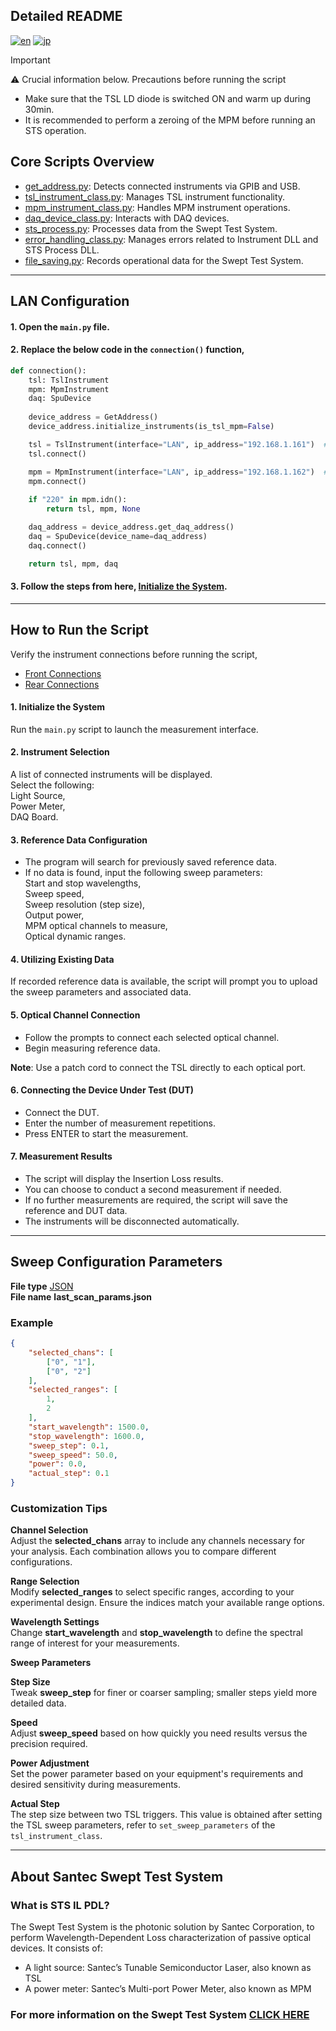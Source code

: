 ## Detailed README

[![en](https://img.shields.io/badge/lang-en-blue.svg)](https://github.com/santec-corporation/Python-IL-STS/blob/main/docs/README.md)
[![jp](https://img.shields.io/badge/lang-jp-red.svg)](https://github.com/santec-corporation/Python-IL-STS/blob/main/docs/README.jp.md)

> [!IMPORTANT]    
> ⚠️ Crucial information below.
> Precautions before running the script
> - Make sure that the TSL LD diode is switched ON and warm up during 30min.
> - It is recommended to perform a zeroing of the MPM before running an STS operation. 


## Core Scripts Overview
- [get_address.py](/./src/santec/get_address.py): Detects connected instruments via GPIB and USB.
- [tsl_instrument_class.py](/./src/santec/tsl_instrument_class.py): Manages TSL instrument functionality.
- [mpm_instrument_class.py](/./src/santec/mpm_instrument_class.py): Handles MPM instrument operations.
- [daq_device_class.py](/./src/santec/daq_device_class.py): Interacts with DAQ devices.
- [sts_process.py](/./src/santec/sts_process.py): Processes data from the Swept Test System.
- [error_handling_class.py](/./src/santec/error_handling_class.py): Manages errors related to Instrument DLL and STS Process DLL.
- [file_saving.py](/./src/santec/file_saving.py): Records operational data for the Swept Test System.

---

## LAN Configuration

#### 1. Open the `main.py` file.

#### 2. Replace the below code in the `connection()` function,

```python
def connection():
    tsl: TslInstrument
    mpm: MpmInstrument
    daq: SpuDevice
    
    device_address = GetAddress()
    device_address.initialize_instruments(is_tsl_mpm=False)

    tsl = TslInstrument(interface="LAN", ip_address="192.168.1.161")  # Replace with your TSL IP address
    tsl.connect()

    mpm = MpmInstrument(interface="LAN", ip_address="192.168.1.162")  # Replace with your MPM IP address
    mpm.connect()
    
    if "220" in mpm.idn():
        return tsl, mpm, None

    daq_address = device_address.get_daq_address()
    daq = SpuDevice(device_name=daq_address)
    daq.connect()

    return tsl, mpm, daq
```

#### 3. Follow the steps from here, [Initialize the System](https://github.com/santec-corporation/Santec_IL_STS/blob/main/docs/README.md#1-initialize-the-system).


---

## How to Run the Script

Verify the instrument connections before running the script, <br>
- [Front Connections](https://github.com/santec-corporation/Santec_IL_STS/blob/stable/docs/connection_front.png)
- [Rear Connections](https://github.com/santec-corporation/Santec_IL_STS/blob/stable/docs/connection_rear.png)

#### 1. Initialize the System
Run the `main.py` script to launch the measurement interface. 

#### 2. Instrument Selection
A list of connected instruments will be displayed.\
Select the following:\
Light Source,\
Power Meter,\
DAQ Board.

#### 3. Reference Data Configuration
- The program will search for previously saved reference data.
- If no data is found, input the following sweep parameters: \
Start and stop wavelengths,\
Sweep speed,\
Sweep resolution (step size),\
Output power,\
MPM optical channels to measure,\
Optical dynamic ranges.

#### 4. Utilizing Existing Data
If recorded reference data is available, the script will prompt you to upload the sweep parameters and associated data.

#### 5. Optical Channel Connection
- Follow the prompts to connect each selected optical channel.
- Begin measuring reference data.

**Note**: Use a patch cord to connect the TSL directly to each optical port.

#### 6. Connecting the Device Under Test (DUT)
- Connect the DUT.
- Enter the number of measurement repetitions.
- Press ENTER to start the measurement.

#### 7. Measurement Results
- The script will display the Insertion Loss results.
- You can choose to conduct a second measurement if needed.
- If no further measurements are required, the script will save the reference and DUT data.
- The instruments will be disconnected automatically.

---

## Sweep Configuration Parameters

**File type** [JSON](https://www.json.org/json-en.html) <br>
**File name** **last_scan_params.json**

### Example
  ```json
  {
      "selected_chans": [
          ["0", "1"],
          ["0", "2"]
      ],
      "selected_ranges": [
          1,
          2
      ],
      "start_wavelength": 1500.0,
      "stop_wavelength": 1600.0,
      "sweep_step": 0.1,
      "sweep_speed": 50.0,
      "power": 0.0,
      "actual_step": 0.1
  }
  ```
### Customization Tips
**Channel Selection**<br>
Adjust the **selected_chans** array to include any channels necessary for your analysis.
Each combination allows you to compare different configurations.

**Range Selection**<br>
Modify **selected_ranges** to select specific ranges, according to your experimental design.
Ensure the indices match your available range options.

**Wavelength Settings**<br>
Change **start_wavelength** and **stop_wavelength** to define the spectral range of interest for your measurements.

**Sweep Parameters**<br>

**Step Size**<br>
Tweak **sweep_step** for finer or coarser sampling; smaller steps yield more detailed data.

**Speed**<br>
Adjust **sweep_speed** based on how quickly you need results versus the precision required.

**Power Adjustment**<br>
Set the power parameter based on your equipment's requirements and desired sensitivity during measurements.

**Actual Step**<br>
The step size between two TSL triggers. This value is obtained after setting the TSL sweep parameters, refer to `set_sweep_parameters` of the `tsl_instrument_class`.

---

## About Santec Swept Test System

### What is STS IL PDL?
  The Swept Test System is the photonic solution by Santec Corporation,
  to perform Wavelength-Dependent Loss characterization of passive optical devices.
  It consists of:
  - A light source: Santec’s Tunable Semiconductor Laser, also known as TSL
  - A power meter: Santec’s Multi-port Power Meter, also known as MPM
   

### For more information on the Swept Test System [CLICK HERE](https://inst.santec.com/products/componenttesting/sts)
